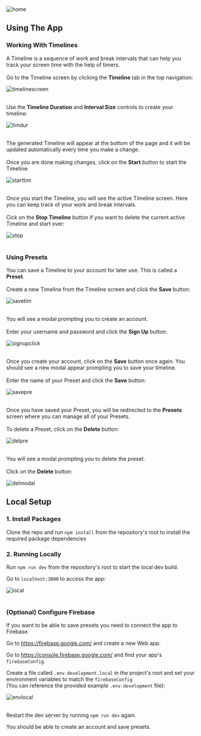 
![home](https://github.com/Sharpirate/need-to-break/assets/20927667/6e25a559-cf37-4daf-b0c3-adcd8cb5b3e0)

## Using The App
### Working With Timelines
A Timeline is a sequence of work and break intervals that can help you track your screen time with the help of timers.
<br/><br/>
Go to the Timeline screen by clicking the **Timeline** tab in the top navigation:

![timelinescreen](https://github.com/Sharpirate/need-to-break/assets/20927667/b9ad42ea-ac12-4ea9-b116-162c5fd20e4b)
<br/><br/>

Use the **Timeline Duration** and **Interval Size** controls to create your timeline:

![timdur](https://github.com/Sharpirate/need-to-break/assets/20927667/c6ff66c6-792d-4080-96f3-62f177652004)
<br/><br/>

The generated Timeline will appear at the bottom of the page and it will be updated automatically every time you make a change.
<br/><br/>
Once you are done making changes, click on the **Start** button to start the Timeline:

![starttim](https://github.com/Sharpirate/need-to-break/assets/20927667/8b79c4b1-3dd5-4685-aeee-6da9b5bd47ee)
<br/><br/>

Once you start the Timeline, you will see the active Timeline screen. Here you can keep track of your work and break intervals.
<br/><br/>
Cick on the **Stop Timeline** button if you want to delete the current active Timeline and start over:

![stop](https://github.com/Sharpirate/need-to-break/assets/20927667/85c3cc90-4a7f-48cf-8487-7b41c3727cf3)
<br/><br/>

### Using Presets
You can save a Timeline to your account for later use. This is called a **Preset**.
<br/><br/>
Create a new Timeline from the Timeline screen and click the **Save** button:

![savetim](https://github.com/Sharpirate/need-to-break/assets/20927667/2bc7a871-cfe9-4be9-8ec9-071b272d32c2)
<br/><br/>

You will see a modal prompting you to create an account.
<br/><br/>
Enter your username and password and click the **Sign Up** button:

![signupclick](https://github.com/Sharpirate/need-to-break/assets/20927667/bbc1b5cf-b594-459a-8ba3-4e10c8deed62)
<br/><br/>

Once you create your account, click on the **Save** button once again. You should see a new modal appear prompting you to save your timeline.
<br/><br/>
Enter the name of your Preset and click the **Save** button:

![savepre](https://github.com/Sharpirate/need-to-break/assets/20927667/76ca3342-8119-4ffe-ae93-d306a0dc2c56)
<br/><br/>

Once you have saved your Preset, you will be redirected to the **Presets** screen where you can manage all of your Presets.
<br/><br/>
To delete a Preset, click on the **Delete** button:

![delpre](https://github.com/Sharpirate/need-to-break/assets/20927667/e30d9f20-6d8b-4ef9-b0ff-372dd1f40f32)
<br/><br/>

You will see a modal prompting you to delete the preset.
<br/><br/>
Click on the **Delete** button:

![delmodal](https://github.com/Sharpirate/need-to-break/assets/20927667/dbf7777a-6e84-4bf0-8b1f-0b97b96ec31b)

## Local Setup
### 1. Install Packages
Clone the repo and run `npm install` from the repository's root to install the required package dependencies

### 2. Running Locally
Run `npm run dev` from the repository's root to start the local dev build.

Go to `localhost:3000` to access the app:

![local](https://github.com/Sharpirate/need-to-break/assets/20927667/701b9c84-3aa7-436d-bf97-8a7fa712b303)
<br/><br/>

### (Optional) Configure Firebase
If you want to be able to save presets you need to connect the app to Firebase.

Go to https://firebase.google.com/ and create a new Web app.

Go to https://console.firebase.google.com/ and find your app's `firebaseConfig`.

Create a file called `.env.development.local` in the project's root and set your environment variables to match the `firebaseConfig`\
(You can reference the provided example `.env.development` file):

![envlocal](https://github.com/Sharpirate/need-to-break/assets/20927667/4e12dae0-cb5e-4baf-9996-f17da9266ab5)
<br/><br/>

Restart the dev server by running `npm run dev` again.

You should be able to create an account and save presets.
